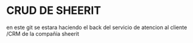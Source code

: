# CRUD DE SHEERIT
 en este git se estara haciendo el back del servicio de atencion al cliente /CRM de la compañia sheerit

